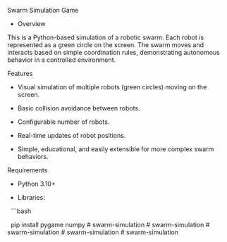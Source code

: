 Swarm Simulation Game




- Overview


This is a Python-based simulation of a robotic swarm. Each robot is represented as a green circle on the screen. The swarm moves and interacts based on simple coordination rules, demonstrating autonomous behavior in a controlled environment.

Features

- Visual simulation of multiple robots (green circles) moving on the screen.

- Basic collision avoidance between robots.

- Configurable number of robots.

- Real-time updates of robot positions.

- Simple, educational, and easily extensible for more complex swarm behaviors.


 Requirements

- Python 3.10+

- Libraries:

&nbsp; ```bash

&nbsp; pip install pygame numpy
 #   s w a r m - s i m u l a t i o n 
 
 #   s w a r m - s i m u l a t i o n 
 
 #   s w a r m - s i m u l a t i o n 
 
 #   s w a r m - s i m u l a t i o n 
 
 #   s w a r m - s i m u l a t i o n 
 
 


